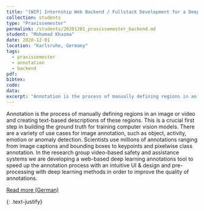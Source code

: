 ```yaml
---
title: "[WIP] Internship Web Backend / Fullstack Development for a Deep Learning Annotations Tool"
collection: students
type: "Praxissemester"
permalink: /students/20201201_praxissemester_backend.md
student: "Mohamad Khazma"
date: 2020-12-01
location: "Karlsruhe, Germany"
tags: 
  - praxissemester
  - annotation
  - backend
pdf:
bibtex:
code: 
data: 
excerpt: "Annotation is the process of manually defining regions in an image or video and creating text-based descriptions of these regions. This is a crucial first step in building the ground truth for training computer vision models. ..."
---
```


Annotation is the process of manually defining regions in an image or video and creating text-based descriptions of these regions. This is a crucial first step in building the ground truth for training computer vision models. There are a variety of use cases for image annotation, such as object, activity, emotion or
anomaly detection. Scientists use millions of annotations ranging from image captions and bounding boxes to keypoints and pixelwise class annotation. In the research group video-based safety and assistance systems we are developing a web-based deep learning annotations tool to speed up the annotation process with an intuitive UI & design and pre-processing with deep learning methods in order to improve the quality of annotations.


<a href="https://mickaelcormier.github.io/files/opening/20200412_praxis_backend_cormier.pdf" target="_blank">Read more (German)</a>

{: .text-justify}